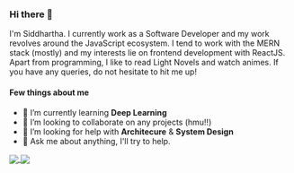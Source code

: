 ### Hi there 👋

I'm Siddhartha. I currently work as a Software Developer and my work revolves around the JavaScript ecosystem. I tend to work with the MERN stack (mostly) and my interests lie on frontend development with ReactJS. Apart from programming, I like to read Light Novels and watch animes. If you have any queries, do not hesitate to hit me up!


#### Few things about me
- 🌱 I’m currently learning **Deep Learning**
- 👯 I’m looking to collaborate on any projects (hmu!!)
- 🤔 I’m looking for help with **Architecure** & **System Design**
- 💬 Ask me about anything, I'll try to help.

<a href="https://github.com/SiddharthaSauravGogoi/SiddharthaSauravGogoi">
  <img align="center" src="https://github-readme-stats.vercel.app/api?username=SiddharthaSauravGogoi&show_icons=true&hide=prs,contribs" />
</a>

<a href="https://github.com/SiddharthaSauravGogoi/SiddharthaSauravGogoi">
  <img align="center" src="https://github-readme-stats.vercel.app/api/top-langs/?username=SiddharthaSauravGogoi&layout=compact" />
</a>
